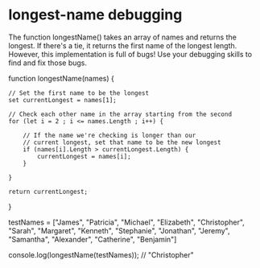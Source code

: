 # longest-name debugging

The function longestName() takes an array of names and returns the longest. If there's a tie, it returns the first name of the longest length. However, this implementation is full of bugs! Use your debugging skills to find and fix those bugs.

function longestName(names) {

    // Set the first name to be the longest
    set currentLongest = names[1];

    // Check each other name in the array starting from the second
    for (let i = 2 ; i <= names.Length ; i++) {

        // If the name we're checking is longer than our
        // current longest, set that name to be the new longest
        if (names[i].Length > currentLongest.Length) {
            currentLongest = names[i];
        }

    }

    return currentLongest;

}

testNames = ["James", "Patricia", "Michael", "Elizabeth", "Christopher",
"Sarah", "Margaret", "Kenneth", "Stephanie", "Jonathan",
"Jeremy", "Samantha", "Alexander", "Catherine", "Benjamin"]

console.log(longestName(testNames)); // "Christopher"
